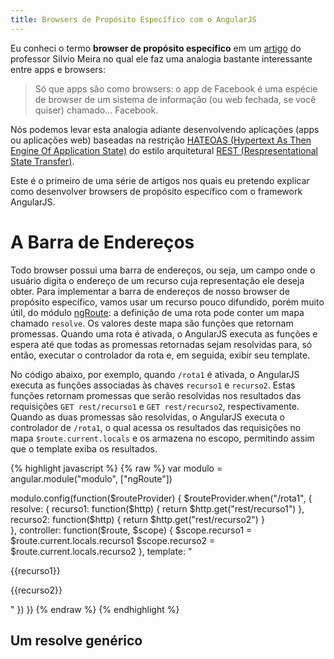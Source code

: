 ```yaml
---
title: Browsers de Propósito Específico com o AngularJS
---
```


Eu conheci o termo **browser de propósito específico** em um [artigo](http://boletim.de/silvio/previses-5-uma-rede-de-apps/) do professor Silvio Meira no qual ele faz uma analogia bastante interessante entre apps e browsers:

> Só que apps são como browsers: o app de Facebook é uma espécie de browser de um sistema de informação (ou web fechada, se você quiser) chamado... Facebook.

Nós podemos levar esta analogia adiante desenvolvendo aplicações (apps ou aplicações web) baseadas na restrição [HATEOAS (Hypertext As Then Engine Of Application State)](https://en.wikipedia.org/wiki/HATEOAS) do estilo arquitetural [REST (Respresentational State Transfer)](https://en.wikipedia.org/wiki/Representational_state_transfer).

Este é o primeiro de uma série de artigos nos quais eu pretendo explicar como desenvolver browsers de propósito específico com o framework AngularJS.

# A Barra de Endereços
Todo browser possui uma barra de endereços, ou seja, um campo onde o usuário digita o endereço de um recurso cuja representação ele deseja obter. Para implementar a barra de endereços de nosso browser de propósito específico, vamos usar um recurso pouco difundido, porém muito útil, do módulo [ngRoute](https://docs.angularjs.org/api/ngRoute): a definição de uma rota pode conter um mapa chamado `resolve`. Os valores deste mapa são funções que retornam promessas. Quando uma rota é ativada, o AngularJS executa as funções e espera até que todas as promessas retornadas sejam resolvidas para, só então, executar o controlador da rota e, em seguida, exibir seu template.

No código abaixo, por exemplo, quando `/rota1` é ativada, o AngularJS executa as funções associadas às chaves `recurso1` e `recurso2`. Estas funções retornam promessas que serão resolvidas nos resultados das requisições `GET rest/recurso1` e `GET rest/recurso2`, respectivamente. Quando as duas promessas são resolvidas, o AngularJS executa o controlador de `/rota1`, o qual acessa os resultados das requisições no mapa `$route.current.locals` e os armazena no escopo, permitindo assim que o template exiba os resultados.

{% highlight javascript %}
{% raw %}
var modulo = angular.module("modulo", ["ngRoute"])

modulo.config(function($routeProvider) {
  $routeProvider.when("/rota1", {
    resolve: {
      recurso1: function($http) {
        return $http.get("rest/recurso1")
      },
      recurso2: function($http) {
        return $http.get("rest/recurso2")
      }      
    },
    controller: function($route, $scope) {
      $scope.recurso1 = $route.current.locals.recurso1
      $scope.recurso2 = $route.current.locals.recurso2
    },
    template: "<p>{{recurso1}}</p><p>{{recurso2}}</p>"
  })
})
{% endraw %}
{% endhighlight %}

## Um resolve genérico
